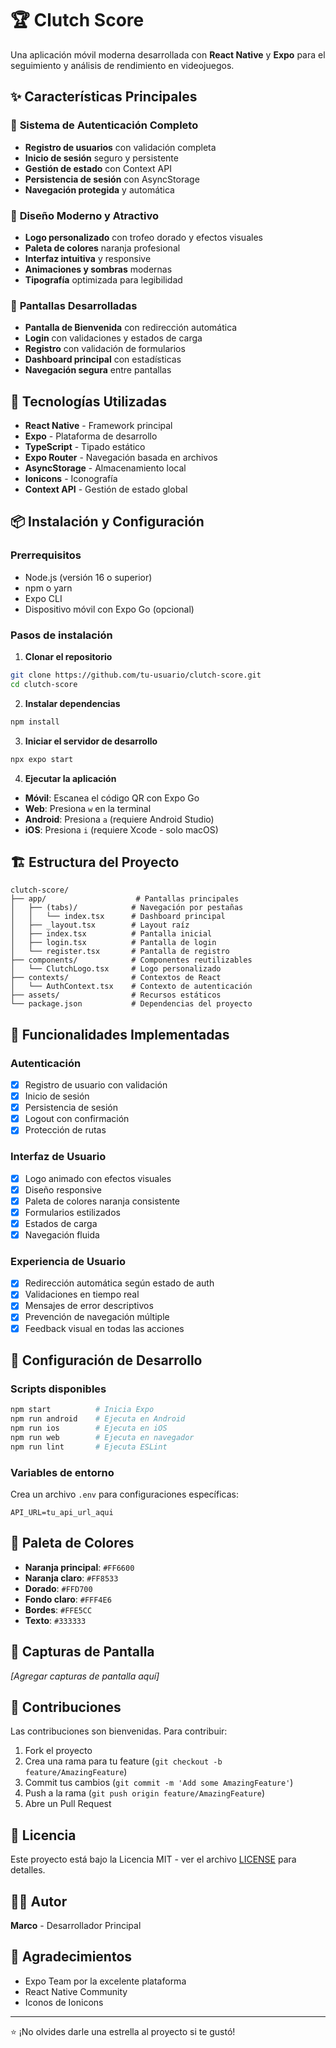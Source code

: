 # 🏆 Clutch Score

Una aplicación móvil moderna desarrollada con **React Native** y **Expo** para el seguimiento y análisis de rendimiento en videojuegos.

## ✨ Características Principales

### 🔐 **Sistema de Autenticación Completo**
- **Registro de usuarios** con validación completa
- **Inicio de sesión** seguro y persistente
- **Gestión de estado** con Context API
- **Persistencia de sesión** con AsyncStorage
- **Navegación protegida** y automática

### 🎨 **Diseño Moderno y Atractivo**
- **Logo personalizado** con trofeo dorado y efectos visuales
- **Paleta de colores** naranja profesional
- **Interfaz intuitiva** y responsive
- **Animaciones y sombras** modernas
- **Tipografía** optimizada para legibilidad

### 📱 **Pantallas Desarrolladas**
- **Pantalla de Bienvenida** con redirección automática
- **Login** con validaciones y estados de carga
- **Registro** con validación de formularios
- **Dashboard principal** con estadísticas
- **Navegación segura** entre pantallas

## 🚀 Tecnologías Utilizadas

- **React Native** - Framework principal
- **Expo** - Plataforma de desarrollo
- **TypeScript** - Tipado estático
- **Expo Router** - Navegación basada en archivos
- **AsyncStorage** - Almacenamiento local
- **Ionicons** - Iconografía
- **Context API** - Gestión de estado global

## 📦 Instalación y Configuración

### Prerrequisitos
- Node.js (versión 16 o superior)
- npm o yarn
- Expo CLI
- Dispositivo móvil con Expo Go (opcional)

### Pasos de instalación

1. **Clonar el repositorio**
```bash
git clone https://github.com/tu-usuario/clutch-score.git
cd clutch-score
```

2. **Instalar dependencias**
```bash
npm install
```

3. **Iniciar el servidor de desarrollo**
```bash
npx expo start
```

4. **Ejecutar la aplicación**
- **Móvil**: Escanea el código QR con Expo Go
- **Web**: Presiona `w` en la terminal
- **Android**: Presiona `a` (requiere Android Studio)
- **iOS**: Presiona `i` (requiere Xcode - solo macOS)

## 🏗️ Estructura del Proyecto

```
clutch-score/
├── app/                    # Pantallas principales
│   ├── (tabs)/            # Navegación por pestañas
│   │   └── index.tsx      # Dashboard principal
│   ├── _layout.tsx        # Layout raíz
│   ├── index.tsx          # Pantalla inicial
│   ├── login.tsx          # Pantalla de login
│   └── register.tsx       # Pantalla de registro
├── components/            # Componentes reutilizables
│   └── ClutchLogo.tsx     # Logo personalizado
├── contexts/              # Contextos de React
│   └── AuthContext.tsx    # Contexto de autenticación
├── assets/                # Recursos estáticos
└── package.json           # Dependencias del proyecto
```

## 🎯 Funcionalidades Implementadas

### Autenticación
- [x] Registro de usuario con validación
- [x] Inicio de sesión
- [x] Persistencia de sesión
- [x] Logout con confirmación
- [x] Protección de rutas

### Interfaz de Usuario
- [x] Logo animado con efectos visuales
- [x] Diseño responsive
- [x] Paleta de colores naranja consistente
- [x] Formularios estilizados
- [x] Estados de carga
- [x] Navegación fluida

### Experiencia de Usuario
- [x] Redirección automática según estado de auth
- [x] Validaciones en tiempo real
- [x] Mensajes de error descriptivos
- [x] Prevención de navegación múltiple
- [x] Feedback visual en todas las acciones

## 🔧 Configuración de Desarrollo

### Scripts disponibles
```bash
npm start          # Inicia Expo
npm run android    # Ejecuta en Android
npm run ios        # Ejecuta en iOS
npm run web        # Ejecuta en navegador
npm run lint       # Ejecuta ESLint
```

### Variables de entorno
Crea un archivo `.env` para configuraciones específicas:
```env
API_URL=tu_api_url_aqui
```

## 🎨 Paleta de Colores

- **Naranja principal**: `#FF6600`
- **Naranja claro**: `#FF8533`
- **Dorado**: `#FFD700`
- **Fondo claro**: `#FFF4E6`
- **Bordes**: `#FFE5CC`
- **Texto**: `#333333`

## 📱 Capturas de Pantalla

*[Agregar capturas de pantalla aquí]*

## 🤝 Contribuciones

Las contribuciones son bienvenidas. Para contribuir:

1. Fork el proyecto
2. Crea una rama para tu feature (`git checkout -b feature/AmazingFeature`)
3. Commit tus cambios (`git commit -m 'Add some AmazingFeature'`)
4. Push a la rama (`git push origin feature/AmazingFeature`)
5. Abre un Pull Request

## 📄 Licencia

Este proyecto está bajo la Licencia MIT - ver el archivo [LICENSE](LICENSE) para detalles.

## 👨‍💻 Autor

**Marco** - Desarrollador Principal

## 🙏 Agradecimientos

- Expo Team por la excelente plataforma
- React Native Community
- Iconos de Ionicons

---

⭐ ¡No olvides darle una estrella al proyecto si te gustó!
